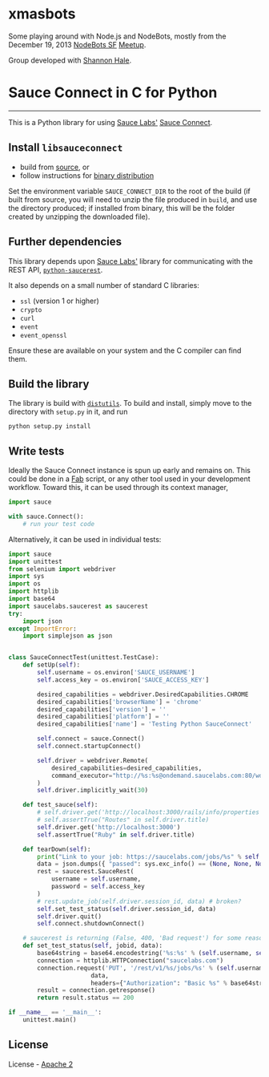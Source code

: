 xmasbots
========

Some playing around with Node.js and NodeBots, mostly from the December 19, 2013 
[NodeBots SF](https://github.com/nodebots/sf) [Meetup](http://lanyrd.com/2013/nodebotssf-december/).

Group developed with [Shannon Hale](https://twitter.com/shannonsans).




# Sauce Connect in C for Python
- - -

This is a Python library for using [Sauce Labs'](http://www.saucelabs.com) [Sauce Connect](http://saucelabs.com/docs/connect).

## Install `libsauceconnect`

  - build from [source](https://github.com/saucelabs/libsauceconnect), or
  - follow instructions for [binary distribution](http://saucelabs.com/docs/connect)

Set the environment variable `SAUCE_CONNECT_DIR` to the root of the build (if built from source, you will need to unzip the file produced in `build`, and use the directory produced; if installed from binary, this will be the folder created by unzipping the downloaded file).

## Further dependencies

This library depends upon [Sauce Labs'](http://www.saucelabs.com) library for communicating with the REST API, [`python-saucerest`](https://github.com/OniOni/python-saucerest).


It also depends on a small number of standard C libraries:

  - `ssl` (version 1 or higher)
  - `crypto`
  - `curl`
  - `event`
  - `event_openssl`

Ensure these are available on your system and the C compiler can find them.

## Build the library

The library is build with [`distutils`](http://docs.python.org/2/distutils/). To build and install, simply move to the directory with `setup.py` in it, and run

```shell
python setup.py install
```

## Write tests

Ideally the Sauce Connect instance is spun up early and remains on. This could be done in a [Fab](http://docs.fabfile.org/en/1.8/) script, or any other tool used in your development workflow. Toward this, it can be used through its context manager,

```python
import sauce

with sauce.Connect():
    # run your test code

```

Alternatively, it can be used in individual tests:

```python
import sauce
import unittest
from selenium import webdriver
import sys
import os
import httplib
import base64
import saucelabs.saucerest as saucerest
try:
    import json
except ImportError:
    import simplejson as json


class SauceConnectTest(unittest.TestCase):
    def setUp(self):
        self.username = os.environ['SAUCE_USERNAME']
        self.access_key = os.environ['SAUCE_ACCESS_KEY']

        desired_capabilities = webdriver.DesiredCapabilities.CHROME
        desired_capabilities['browserName'] = 'chrome'
        desired_capabilities['version'] = ''
        desired_capabilities['platform'] = ''
        desired_capabilities['name'] = 'Testing Python SauceConnect'

        self.connect = sauce.Connect()
        self.connect.startupConnect()

        self.driver = webdriver.Remote(
            desired_capabilities=desired_capabilities,
            command_executor="http://%s:%s@ondemand.saucelabs.com:80/wd/hub" % (self.username, self.access_key)
        )
        self.driver.implicitly_wait(30)

    def test_sauce(self):
        # self.driver.get('http://localhost:3000/rails/info/properties')
        # self.assertTrue("Routes" in self.driver.title)
        self.driver.get('http://localhost:3000')
        self.assertTrue("Ruby" in self.driver.title)

    def tearDown(self):
        print("Link to your job: https://saucelabs.com/jobs/%s" % self.driver.session_id)
        data = json.dumps({ "passed": sys.exc_info() == (None, None, None) })
        rest = saucerest.SauceRest(
            username = self.username,
            password = self.access_key
        )
        # rest.update_job(self.driver.session_id, data) # broken?
        self.set_test_status(self.driver.session_id, data)
        self.driver.quit()
        self.connect.shutdownConnect()

    # saucerest is returning (False, 400, 'Bad request') for some reason
    def set_test_status(self, jobid, data):
        base64string = base64.encodestring('%s:%s' % (self.username, self.access_key))[:-1]
        connection = httplib.HTTPConnection("saucelabs.com")
        connection.request('PUT', '/rest/v1/%s/jobs/%s' % (self.username, jobid),
                       data,
                       headers={"Authorization": "Basic %s" % base64string})
        result = connection.getresponse()
        return result.status == 200

if __name__ == '__main__':
    unittest.main()
```

## License

License - [Apache 2](http://www.apache.org/licenses/LICENSE-2.0)
